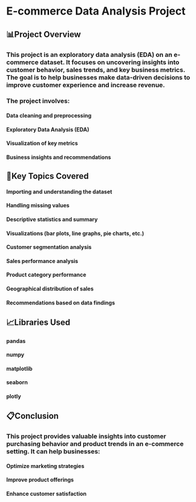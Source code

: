 # E-commerce Data Analysis Project

## 📊Project Overview
### This project is an exploratory data analysis (EDA) on an e-commerce dataset. It focuses on uncovering insights into customer behavior, sales trends, and key business metrics. The goal is to help businesses make data-driven decisions to improve customer experience and increase revenue.
### The project involves:
#### Data cleaning and preprocessing
#### Exploratory Data Analysis (EDA)
#### Visualization of key metrics
#### Business insights and recommendations

## 📌Key Topics Covered
#### Importing and understanding the dataset
#### Handling missing values
#### Descriptive statistics and summary
#### Visualizations (bar plots, line graphs, pie charts, etc.)
#### Customer segmentation analysis
#### Sales performance analysis
#### Product category performance
#### Geographical distribution of sales
#### Recommendations based on data findings

## 📈Libraries Used
#### pandas
#### numpy
#### matplotlib
#### seaborn
#### plotly

## 📋Conclusion
### This project provides valuable insights into customer purchasing behavior and product trends in an e-commerce setting. It can help businesses:
#### Optimize marketing strategies
#### Improve product offerings
#### Enhance customer satisfaction

